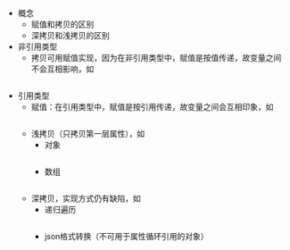 - 概念
    - 赋值和拷贝的区别
    - 深拷贝和浅拷贝的区别
- 非引用类型
    - 拷贝可用赋值实现，因为在非引用类型中，赋值是按值传递，故变量之间不会互相影响，如
    ```

    ```
- 引用类型
    - 赋值：在引用类型中，赋值是按引用传递，故变量之间会互相印象，如
    ```

    ```
    - 浅拷贝（只拷贝第一层属性），如
        - 对象
        ```

        ```
        - 数组
        ```

        ```
    - 深拷贝，实现方式仍有缺陷，如
        - 递归遍历
        ```

        ```
        - json格式转换（不可用于属性循环引用的对象）
        ```

        ```